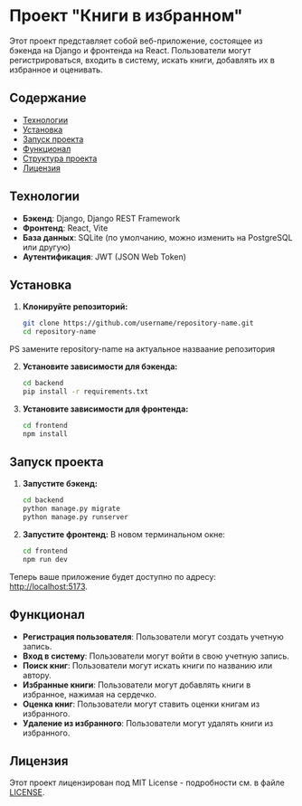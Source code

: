 # Проект "Книги в избранном"

Этот проект представляет собой веб-приложение, состоящее из бэкенда на Django и фронтенда на React. Пользователи могут регистрироваться, входить в систему, искать книги, добавлять их в избранное и оценивать.

## Содержание

- [Технологии](#технологии)
- [Установка](#установка)
- [Запуск проекта](#запуск-проекта)
- [Функционал](#функционал)
- [Структура проекта](#структура-проекта)
- [Лицензия](#лицензия)

## Технологии

- **Бэкенд**: Django, Django REST Framework
- **Фронтенд**: React, Vite
- **База данных**: SQLite (по умолчанию, можно изменить на PostgreSQL или другую)
- **Аутентификация**: JWT (JSON Web Token)

## Установка

1. **Клонируйте репозиторий:**
   ```bash
   git clone https://github.com/username/repository-name.git
   cd repository-name
   ```
PS замените repository-name на актуальное назваание репозитория

2. **Установите зависимости для бэкенда:**
   ```bash
   cd backend
   pip install -r requirements.txt
   ```

3. **Установите зависимости для фронтенда:**
   ```bash
   cd frontend
   npm install
   ```

## Запуск проекта

1. **Запустите бэкенд:**
   ```bash
   cd backend
   python manage.py migrate  
   python manage.py runserver  
   ```

2. **Запустите фронтенд:**
   В новом терминальном окне:
   ```bash
   cd frontend
   npm run dev  
   ```

Теперь ваше приложение будет доступно по адресу: [http://localhost:5173](http://localhost:5173).
## Функционал

- **Регистрация пользователя**: Пользователи могут создать учетную запись.
- **Вход в систему**: Пользователи могут войти в свою учетную запись.
- **Поиск книг**: Пользователи могут искать книги по названию или автору.
- **Избранные книги**: Пользователи могут добавлять книги в избранное, нажимая на сердечко.
- **Оценка книг**: Пользователи могут ставить оценки книгам из избранного.
- **Удаление из избранного**: Пользователи могут удалять книги из избранного.

## Лицензия

Этот проект лицензирован под MIT License - подробности см. в файле [LICENSE](LICENSE).
